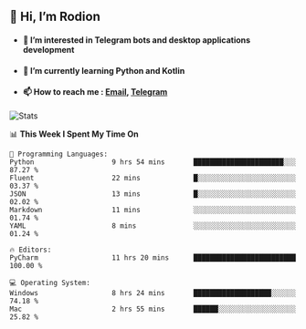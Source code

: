## 👋 Hi, I’m Rodion
- #### 👀 I’m interested in Telegram bots and desktop applications development
- #### 🌱 I’m currently learning Python and Kotlin
- #### 📫 How to reach me : [Email](mailto:me@lavn.ml), [Telegram](https://t.me/rodion_gudz)

![Stats](https://github-readme-stats.vercel.app/api?username=rodion-gudz&show_icons=true&theme=github_dark&hide_border=true&hide=issues&count_private=true&layout=compact)


<!--START_SECTION:waka-->
📊 **This Week I Spent My Time On** 

```text
💬 Programming Languages: 
Python                   9 hrs 54 mins       ██████████████████████░░░   87.27 % 
Fluent                   22 mins             █░░░░░░░░░░░░░░░░░░░░░░░░   03.37 % 
JSON                     13 mins             █░░░░░░░░░░░░░░░░░░░░░░░░   02.02 % 
Markdown                 11 mins             ░░░░░░░░░░░░░░░░░░░░░░░░░   01.74 % 
YAML                     8 mins              ░░░░░░░░░░░░░░░░░░░░░░░░░   01.24 % 

🔥 Editors: 
PyCharm                  11 hrs 20 mins      █████████████████████████   100.00 % 

💻 Operating System: 
Windows                  8 hrs 24 mins       ███████████████████░░░░░░   74.18 % 
Mac                      2 hrs 55 mins       ██████░░░░░░░░░░░░░░░░░░░   25.82 % 
```


<!--END_SECTION:waka-->
